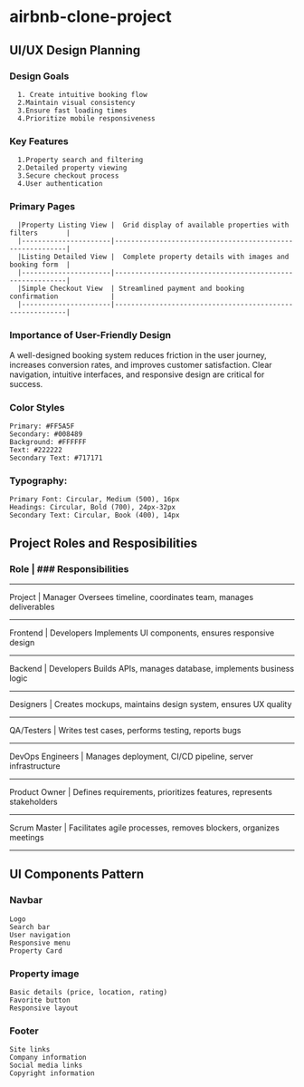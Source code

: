 # airbnb-clone-project

## UI/UX Design Planning
  ### Design Goals
      1. Create intuitive booking flow
      2.Maintain visual consistency
      3.Ensure fast loading times
      4.Prioritize mobile responsiveness
  ### Key Features
      1.Property search and filtering
      2.Detailed property viewing
      3.Secure checkout process
      4.User authentication
  ### Primary Pages
      |Property Listing View |	Grid display of available properties with filters       |
      |----------------------|----------------------------------------------------------|
      |Listing Detailed View |	Complete property details with images and booking form  |
      |----------------------|----------------------------------------------------------|
      |Simple Checkout View  | Streamlined payment and booking confirmation             |
      |----------------------|----------------------------------------------------------|
  ### Importance of User-Friendly Design
A well-designed booking system reduces friction in the user journey, increases conversion rates, and improves customer satisfaction. Clear navigation, intuitive interfaces, and responsive design are critical for success.

  ### Color Styles
    Primary: #FF5A5F
    Secondary: #008489
    Background: #FFFFFF
    Text: #222222
    Secondary Text: #717171
    
  ### Typography:
    Primary Font: Circular, Medium (500), 16px
    Headings: Circular, Bold (700), 24px-32px
    Secondary Text: Circular, Book (400), 14px

## Project Roles and Resposibilities
### Role	       |   ### Responsibilities
_______________________________________________________________________________________
Project          | Manager	Oversees timeline, coordinates team, manages deliverables
_______________________________________________________________________________________
Frontend         | Developers	Implements UI components, ensures responsive design
_______________________________________________________________________________________
Backend          | Developers	Builds APIs, manages database, implements business logic
______________________________________________________________________________________
Designers	       | Creates mockups, maintains design system, ensures UX quality
______________________________________________________________________________________
QA/Testers	     | Writes test cases, performs testing, reports bugs
______________________________________________________________________________________
DevOps Engineers | Manages deployment, CI/CD pipeline, server infrastructure
_______________________________________________________________________________________
Product Owner	   | Defines requirements, prioritizes features, represents stakeholders
________________________________________________________________________________________
Scrum Master	   | Facilitates agile processes, removes blockers, organizes meetings
________________________________________________________________________________________

## UI Components Pattern
  ### Navbar
    Logo
    Search bar
    User navigation
    Responsive menu
    Property Card

  ### Property image
    Basic details (price, location, rating)
    Favorite button
    Responsive layout
    
  ### Footer
    Site links
    Company information
    Social media links
    Copyright information
